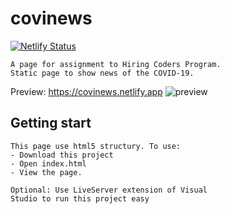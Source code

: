 # covinews
[![Netlify Status](https://api.netlify.com/api/v1/badges/398d2299-62cc-409a-b694-e555f79bf9aa/deploy-status)](https://app.netlify.com/sites/covinews/deploys)

    A page for assignment to Hiring Coders Program.
    Static page to show news of the COVID-19.

Preview: https://covinews.netlify.app
![preview](https://i.imgur.com/uQucHKv.png)

## Getting start
    This page use html5 structury. To use: 
    - Download this project
    - Open index.html
    - View the page.

    Optional: Use LiveServer extension of Visual 
    Studio to run this project easy
